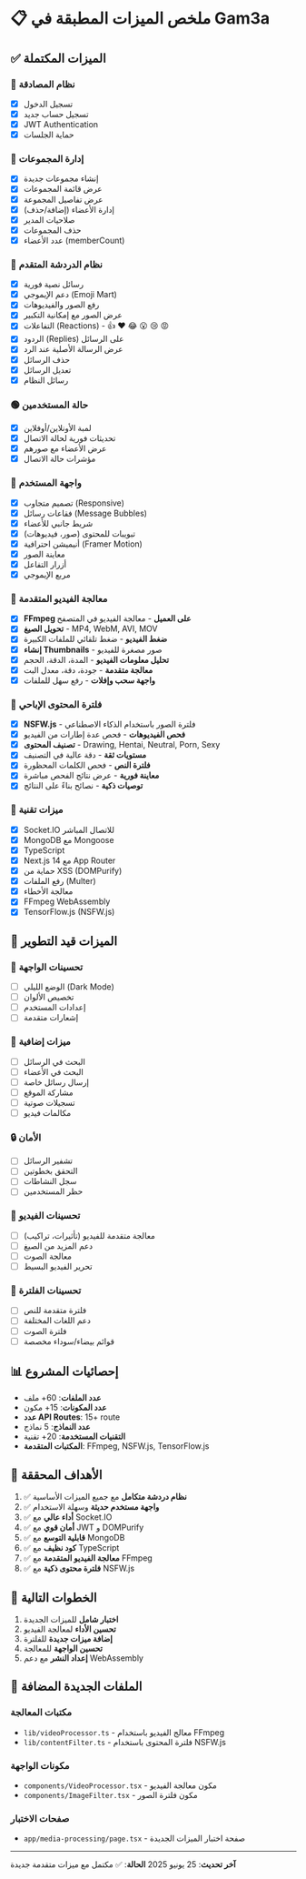 # 📋 ملخص الميزات المطبقة في Gam3a

## ✅ **الميزات المكتملة**

### 🔐 **نظام المصادقة**
- [x] تسجيل الدخول
- [x] تسجيل حساب جديد
- [x] JWT Authentication
- [x] حماية الجلسات

### 👥 **إدارة المجموعات**
- [x] إنشاء مجموعات جديدة
- [x] عرض قائمة المجموعات
- [x] عرض تفاصيل المجموعة
- [x] إدارة الأعضاء (إضافة/حذف)
- [x] صلاحيات المدير
- [x] حذف المجموعات
- [x] عدد الأعضاء (memberCount)

### 💬 **نظام الدردشة المتقدم**
- [x] رسائل نصية فورية
- [x] دعم الإيموجي (Emoji Mart)
- [x] رفع الصور والفيديوهات
- [x] عرض الصور مع إمكانية التكبير
- [x] التفاعلات (Reactions) - 👍 ❤️ 😂 😮 😢 😡
- [x] الردود (Replies) على الرسائل
- [x] عرض الرسالة الأصلية عند الرد
- [x] حذف الرسائل
- [x] تعديل الرسائل
- [x] رسائل النظام

### 🟢 **حالة المستخدمين**
- [x] لمبة الأونلاين/أوفلاين
- [x] تحديثات فورية لحالة الاتصال
- [x] عرض الأعضاء مع صورهم
- [x] مؤشرات حالة الاتصال

### 🎨 **واجهة المستخدم**
- [x] تصميم متجاوب (Responsive)
- [x] فقاعات رسائل (Message Bubbles)
- [x] شريط جانبي للأعضاء
- [x] تبويبات للمحتوى (صور، فيديوهات)
- [x] أنيميشن احترافية (Framer Motion)
- [x] معاينة الصور
- [x] أزرار التفاعل
- [x] مربع الإيموجي

### 🎥 **معالجة الفيديو المتقدمة**
- [x] **FFmpeg على العميل** - معالجة الفيديو في المتصفح
- [x] **تحويل الصيغ** - MP4, WebM, AVI, MOV
- [x] **ضغط الفيديو** - ضغط تلقائي للملفات الكبيرة
- [x] **إنشاء Thumbnails** - صور مصغرة للفيديو
- [x] **تحليل معلومات الفيديو** - المدة، الدقة، الحجم
- [x] **معالجة متقدمة** - جودة، دقة، معدل البت
- [x] **واجهة سحب وإفلات** - رفع سهل للملفات

### 🚫 **فلترة المحتوى الإباحي**
- [x] **NSFW.js** - فلترة الصور باستخدام الذكاء الاصطناعي
- [x] **فحص الفيديوهات** - فحص عدة إطارات من الفيديو
- [x] **تصنيف المحتوى** - Drawing, Hentai, Neutral, Porn, Sexy
- [x] **مستويات ثقة** - دقة عالية في التصنيف
- [x] **فلترة النص** - فحص الكلمات المحظورة
- [x] **معاينة فورية** - عرض نتائج الفحص مباشرة
- [x] **توصيات ذكية** - نصائح بناءً على النتائج

### 🔧 **ميزات تقنية**
- [x] Socket.IO للاتصال المباشر
- [x] MongoDB مع Mongoose
- [x] TypeScript
- [x] Next.js 14 مع App Router
- [x] حماية من XSS (DOMPurify)
- [x] رفع الملفات (Multer)
- [x] معالجة الأخطاء
- [x] FFmpeg WebAssembly
- [x] TensorFlow.js (NSFW.js)

## 🚧 **الميزات قيد التطوير**

### 🌙 **تحسينات الواجهة**
- [ ] الوضع الليلي (Dark Mode)
- [ ] تخصيص الألوان
- [ ] إعدادات المستخدم
- [ ] إشعارات متقدمة

### 📱 **ميزات إضافية**
- [ ] البحث في الرسائل
- [ ] البحث في الأعضاء
- [ ] إرسال رسائل خاصة
- [ ] مشاركة الموقع
- [ ] تسجيلات صوتية
- [ ] مكالمات فيديو

### 🔒 **الأمان**
- [ ] تشفير الرسائل
- [ ] التحقق بخطوتين
- [ ] سجل النشاطات
- [ ] حظر المستخدمين

### 🎥 **تحسينات الفيديو**
- [ ] معالجة متقدمة للفيديو (تأثيرات، تراكيب)
- [ ] دعم المزيد من الصيغ
- [ ] معالجة الصوت
- [ ] تحرير الفيديو البسيط

### 🚫 **تحسينات الفلترة**
- [ ] فلترة متقدمة للنص
- [ ] دعم اللغات المختلفة
- [ ] فلترة الصوت
- [ ] قوائم بيضاء/سوداء مخصصة

## 📊 **إحصائيات المشروع**

- **عدد الملفات**: 60+ ملف
- **عدد المكونات**: 15+ مكون
- **عدد API Routes**: 15+ route
- **عدد النماذج**: 5 نماذج
- **التقنيات المستخدمة**: 20+ تقنية
- **المكتبات المتقدمة**: FFmpeg, NSFW.js, TensorFlow.js

## 🎯 **الأهداف المحققة**

1. ✅ **نظام دردشة متكامل** مع جميع الميزات الأساسية
2. ✅ **واجهة مستخدم حديثة** وسهلة الاستخدام
3. ✅ **أداء عالي** مع Socket.IO
4. ✅ **أمان قوي** مع JWT و DOMPurify
5. ✅ **قابلية التوسع** مع MongoDB
6. ✅ **كود نظيف** مع TypeScript
7. ✅ **معالجة الفيديو المتقدمة** مع FFmpeg
8. ✅ **فلترة محتوى ذكية** مع NSFW.js

## 🚀 **الخطوات التالية**

1. **اختبار شامل** للميزات الجديدة
2. **تحسين الأداء** لمعالجة الفيديو
3. **إضافة ميزات جديدة** للفلترة
4. **تحسين الواجهة** للمعالجة
5. **إعداد النشر** مع دعم WebAssembly

## 📁 **الملفات الجديدة المضافة**

### مكتبات المعالجة
- `lib/videoProcessor.ts` - معالج الفيديو باستخدام FFmpeg
- `lib/contentFilter.ts` - فلترة المحتوى باستخدام NSFW.js

### مكونات الواجهة
- `components/VideoProcessor.tsx` - مكون معالجة الفيديو
- `components/ImageFilter.tsx` - مكون فلترة الصور

### صفحات الاختبار
- `app/media-processing/page.tsx` - صفحة اختبار الميزات الجديدة

---

**آخر تحديث**: 25 يونيو 2025
**الحالة**: ✅ مكتمل مع ميزات متقدمة جديدة 